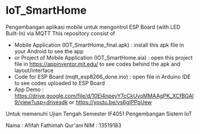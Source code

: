 # IoT_SmartHome

Pengembangan aplikasi mobile untuk mengontrol ESP Board (with LED Built-In) via MQTT
This repository consist of
- Mobile Application (IOT_SmartHome_final.apk) : install this apk file in your Android to see the app
- or Project of Mobile Application (IOT_SmartHome.aia) : open this project file in https://appinventor.mit.edu/ to see codes behind the apk and layout/interface
- Code for ESP Board (mqtt_esp8266_done.ino) : open file in Arduino IDE to see codes uploaded to ESP Board
- App Demo : https://drive.google.com/file/d/10El4npeyY7cCkUyoMMAAgPK_XCfBGAl9/view?usp=drivesdk
or https://youtu.be/vs6gIPPpUew

Untuk memenuhi Ujian Tengah Semester
IF4051 Pengembangan Sistem IoT

Nama : Afifah Fathimah Qur'ani
NIM : 13519183
